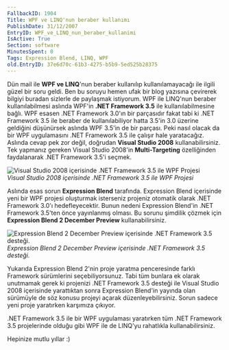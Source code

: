 ```yaml
---
FallbackID: 1904
Title: WPF ve LINQ'nun beraber kullanımı
PublishDate: 31/12/2007
EntryID: WPF_ve_LINQ_nun_beraber_kullanimi
IsActive: True
Section: software
MinutesSpent: 0
Tags: Expression Blend, LINQ, WPF
old.EntryID: 37e6d70c-61b3-4275-b5b9-5ed525b28375
---
```

Dün mail ile **WPF ve LINQ**'nun beraber kullanılıp kullanılamayacağı
ile ilgili güzel bir soru geldi. Ben bu soruyu hemen ufak bir blog
yazısına çevirerek bilgiyi buradan sizlerle de paylaşmak istiyorum. WPF
ile LINQ'nun beraber kullanılabilmesi aslında WPF'in **.NET Framework
3.5** ile kullanılabilmesine bağlı. WPF esasen .NET Framework 3.0'ın bir
parçasıdır fakat tabi ki .NET Framework 3.5 ile beraber de
kullanılabiliyor hatta 3.5'in 3.0 üzerine geldiğini düşünürsek aslında
WPF 3.5'in de bir parçası. Peki nasıl olacak da bir WPF uygulamasını
.NET Framework 3.5 ile çalışır hale yaratacağız. Aslında cevap pek zor
değil, doğrudan **Visual Studio 2008** kullanabilirsiniz. Tek yapmanız
gereken Visual Studio 2008'in **Multi-Targeting** özelliğinden
faydalanarak .NET Framework 3.5'i seçmek.

![Visual Studio 2008 içerisinde .NET Framework 3.5 ile WPF
Projesi](media/WPF_ve_LINQ_nun_beraber_kullanimi/31122007_1.png)\
*Visual Studio 2008 içerisinde .NET Framework 3.5 ile WPF Projesi*

Aslında esas sorun **Expression Blend** tarafında. Expression Blend
içerisinde yeni bir WPF projesi oluşturmak isterseniz projeniz otomatik
olarak .NET Framework 3.0'ı hedefleyecektir. Bunun nedeni Expression
Blend'in .NET Framework 3.5'ten önce yayınlanmış olması. Bu sorunu
şimdilik çözmek için **Expression Blend 2 December Preview**
kullanabilirsiniz.

![Expression Blend 2 December Preview içerisinde .NET Framework 3.5
desteği.](media/WPF_ve_LINQ_nun_beraber_kullanimi/31122007_2.png)\
*Expression Blend 2 December Preview içerisinde .NET Framework 3.5
desteği.*

Yukarıda Expression Blend 2'nin proje yaratma penceresinde farklı
Framework sürümlerini seçebiliyorsunuz. Tabi tüm bunlara ek olarak
unutmamak gerek ki projenizi .NET Framework 3.5 desteği ile Visual
Studio 2008 içerisinde yarattıktan sonra Expression Blend'in yayında
olan sürümüyle de söz konusu projeyi açarak düzenleyebilirsiniz. Sorun
sadece yeni proje yaratırken karşımıza çıkıyor.

.NET Framework 3.5 ile bir WPF uygulaması yaratırken tüm .NET Framework
3.5 projelerinde olduğu gibi WPF ile de LINQ'yu rahatlıkla
kullanabilirsiniz.

Hepinize mutlu yıllar :)


